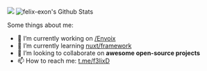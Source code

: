  

<img src="https://github-readme-streak-stats.herokuapp.com/?user=felix-exon"/>

<img  alt="felix-exon's Github Stats" src="https://github-readme-stats.vercel.app/api/top-langs/?username=felix-exon&count_private=true&langs_count=10&layout=compact&theme=dracula" /> 

Some things about me:

- 🔭 I’m currently working on <a href="https://envoix.de" target="_blank">/Envoix</a>
- 🌱 I’m currently learning <a href="https://github.com/nuxt/framework">nuxt/framework</a>
- 👯 I’m looking to collaborate on <b>awesome open-source projects</b>
- 📫 How to reach me: <a href="https://t.me/f3lixD" taget="_blank">t.me/f3lixD</a>
